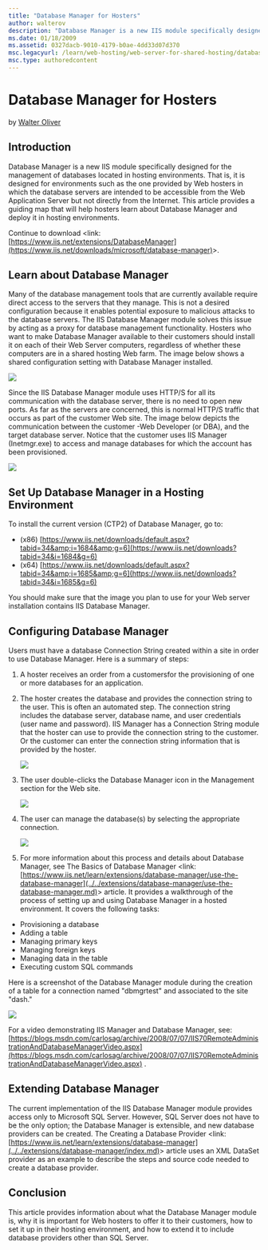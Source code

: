 ```yaml
---
title: "Database Manager for Hosters"
author: walterov
description: "Database Manager is a new IIS module specifically designed for the management of databases located in hosting environments. That is, it is designed for envir..."
ms.date: 01/18/2009
ms.assetid: 0327dacb-9010-4179-b0ae-4dd33d07d370
msc.legacyurl: /learn/web-hosting/web-server-for-shared-hosting/database-manager-for-hosters
msc.type: authoredcontent
---
```

# Database Manager for Hosters

by [Walter Oliver](https://github.com/walterov)

## Introduction

Database Manager is a new IIS module specifically designed for the management of databases located in hosting environments. That is, it is designed for environments such as the one provided by Web hosters in which the database servers are intended to be accessible from the Web Application Server but not directly from the Internet. This article provides a guiding map that will help hosters learn about Database Manager and deploy it in hosting environments.

Continue to download &lt;link: [https://www.iis.net/extensions/DatabaseManager](https://www.iis.net/downloads/microsoft/database-manager)&gt;.

## Learn about Database Manager

Many of the database management tools that are currently available require direct access to the servers that they manage. This is not a desired configuration because it enables potential exposure to malicious attacks to the database servers. The IIS Database Manager module solves this issue by acting as a proxy for database management functionality. Hosters who want to make Database Manager available to their customers should install it on each of their Web Server computers, regardless of whether these computers are in a shared hosting Web farm. The image below shows a shared configuration setting with Database Manager installed.

[![](database-manager-for-hosters/_static/image2.jpg)](database-manager-for-hosters/_static/image1.jpg)  
   
Since the IIS Database Manager module uses HTTP/S for all its communication with the database server, there is no need to open new ports. As far as the servers are concerned, this is normal HTTP/S traffic that occurs as part of the customer Web site. The image below depicts the communication between the customer -Web Developer (or DBA), and the target database server. Notice that the customer uses IIS Manager (Inetmgr.exe) to access and manage databases for which the account has been provisioned.

[![](database-manager-for-hosters/_static/image4.jpg)](database-manager-for-hosters/_static/image3.jpg)

## Set Up Database Manager in a Hosting Environment

To install the current version (CTP2) of Database Manager, go to:

- (x86) [https://www.iis.net/downloads/default.aspx?tabid=34&amp;i=1684&amp;g=6](https://www.iis.net/downloads?tabid=34&i=1684&g=6)
- (x64) [https://www.iis.net/downloads/default.aspx?tabid=34&amp;i=1685&amp;g=6](https://www.iis.net/downloads?tabid=34&i=1685&g=6)

You should make sure that the image you plan to use for your Web server installation contains IIS Database Manager.

## Configuring Database Manager

Users must have a database Connection String created within a site in order to use Database Manager. Here is a summary of steps:

1. A hoster receives an order from a customersfor the provisioning of one or more databases for an application.
2. The hoster creates the database and provides the connection string to the user. This is often an automated step. The connection string includes the database server, database name, and user credentials (user name and password). IIS Manager has a Connection String module that the hoster can use to provide the connection string to the customer. Or the customer can enter the connection string information that is provided by the hoster.  
   
    [![](database-manager-for-hosters/_static/image6.jpg)](database-manager-for-hosters/_static/image5.jpg)
3. The user double-clicks the Database Manager icon in the Management section for the Web site.  
   
    [![](database-manager-for-hosters/_static/image8.jpg)](database-manager-for-hosters/_static/image7.jpg)
4. The user can manage the database(s) by selecting the appropriate connection.   
   
    [![](database-manager-for-hosters/_static/image10.jpg)](database-manager-for-hosters/_static/image9.jpg)
5. For more information about this process and details about Database Manager, see The Basics of Database Manager &lt;link: [https://www.iis.net/learn/extensions/database-manager/use-the-database-manager](../../extensions/database-manager/use-the-database-manager.md)&gt; article. It provides a walkthrough of the process of setting up and using Database Manager in a hosted environment. It covers the following tasks:

- Provisioning a database
- Adding a table
- Managing primary keys
- Managing foreign keys
- Managing data in the table
- Executing custom SQL commands

Here is a screenshot of the Database Manager module during the creation of a table for a connection named "dbmgrtest" and associated to the site "dash."

[![](database-manager-for-hosters/_static/image12.jpg)](database-manager-for-hosters/_static/image11.jpg)

For a video demonstrating IIS Manager and Database Manager, see: [https://blogs.msdn.com/carlosag/archive/2008/07/07/IIS70RemoteAdministrationAndDatabaseManagerVideo.aspx](https://blogs.msdn.com/carlosag/archive/2008/07/07/IIS70RemoteAdministrationAndDatabaseManagerVideo.aspx) .

## Extending Database Manager

The current implementation of the IIS Database Manager module provides access only to Microsoft SQL Server. However, SQL Server does not have to be the only option; the Database Manager is extensible, and new database providers can be created. The Creating a Database Provider &lt;link: [https://www.iis.net/learn/extensions/database-manager](../../extensions/database-manager/index.md)&gt; article uses an XML DataSet provider as an example to describe the steps and source code needed to create a database provider.

## Conclusion

This article provides information about what the Database Manager module is, why it is important for Web hosters to offer it to their customers, how to set it up in their hosting environment, and how to extend it to include database providers other than SQL Server.
